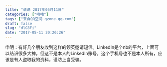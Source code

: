 ```yaml
---
title: "说说 2017年05月11日"
categories: ["嘀咕"]
tags: ["来自QQ空间 qzone.qq.com"]
draft: false
slug: "dlC8Fi"
date: "2017-05-11 20:26:26"
---
```


申明：有好几个朋友收到这样的领英邀请短信。LinkedIn是个nb的平台，上面可以结识很多大神，但这不是本人的LinkedIn账号，这个手机号也不是本人所有，应该是有人盗取我的资料，谨防上当受骗。
